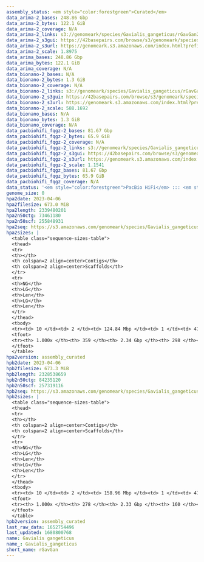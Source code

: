 ```yaml
---
assembly_status: <em style="color:forestgreen">Curated</em>
data_arima-2_bases: 248.86 Gbp
data_arima-2_bytes: 122.1 GiB
data_arima-2_coverage: N/A
data_arima-2_links: s3://genomeark/species/Gavialis_gangeticus/rGavGan2/genomic_data/arima/<br>
data_arima-2_s3gui: https://42basepairs.com/browse/s3/genomeark/species/Gavialis_gangeticus/rGavGan2/genomic_data/arima/
data_arima-2_s3url: https://genomeark.s3.amazonaws.com/index.html?prefix=species/Gavialis_gangeticus/rGavGan2/genomic_data/arima/
data_arima-2_scale: 1.8975
data_arima_bases: 248.86 Gbp
data_arima_bytes: 122.1 GiB
data_arima_coverage: N/A
data_bionano-2_bases: N/A
data_bionano-2_bytes: 1.3 GiB
data_bionano-2_coverage: N/A
data_bionano-2_links: s3://genomeark/species/Gavialis_gangeticus/rGavGan2/genomic_data/bionano/<br>
data_bionano-2_s3gui: https://42basepairs.com/browse/s3/genomeark/species/Gavialis_gangeticus/rGavGan2/genomic_data/bionano/
data_bionano-2_s3url: https://genomeark.s3.amazonaws.com/index.html?prefix=species/Gavialis_gangeticus/rGavGan2/genomic_data/bionano/
data_bionano-2_scale: 588.1692
data_bionano_bases: N/A
data_bionano_bytes: 1.3 GiB
data_bionano_coverage: N/A
data_pacbiohifi_fqgz-2_bases: 81.67 Gbp
data_pacbiohifi_fqgz-2_bytes: 65.9 GiB
data_pacbiohifi_fqgz-2_coverage: N/A
data_pacbiohifi_fqgz-2_links: s3://genomeark/species/Gavialis_gangeticus/rGavGan2/genomic_data/pacbio_hifi/<br>
data_pacbiohifi_fqgz-2_s3gui: https://42basepairs.com/browse/s3/genomeark/species/Gavialis_gangeticus/rGavGan2/genomic_data/pacbio_hifi/
data_pacbiohifi_fqgz-2_s3url: https://genomeark.s3.amazonaws.com/index.html?prefix=species/Gavialis_gangeticus/rGavGan2/genomic_data/pacbio_hifi/
data_pacbiohifi_fqgz-2_scale: 1.1541
data_pacbiohifi_fqgz_bases: 81.67 Gbp
data_pacbiohifi_fqgz_bytes: 65.9 GiB
data_pacbiohifi_fqgz_coverage: N/A
data_status: '<em style="color:forestgreen">PacBio HiFi</em> ::: <em style="color:forestgreen">Arima</em>'
genome_size: 0
hpa2date: 2023-04-06
hpa2filesize: 673.0 MiB
hpa2length: 2339480201
hpa2n50ctg: 73461180
hpa2n50scf: 255848931
hpa2seq: https://s3.amazonaws.com/genomeark/species/Gavialis_gangeticus/rGavGan2/assembly_curated/rGavGan2.hap1.decon.20230406.fasta.gz
hpa2sizes: |
  <table class="sequence-sizes-table">
  <thead>
  <tr>
  <th></th>
  <th colspan=2 align=center>Contigs</th>
  <th colspan=2 align=center>Scaffolds</th>
  </tr>
  <tr>
  <th>NG</th>
  <th>LG</th>
  <th>Len</th>
  <th>LG</th>
  <th>Len</th>
  </tr>
  </thead>
  <tbody>
  <tr><td> 10 </td><td> 2 </td><td> 124.84 Mbp </td><td> 1 </td><td> 472.07 Mbp </td></tr>  <tr><td> 20 </td><td> 4 </td><td> 112.17 Mbp </td><td> 1 </td><td> 472.07 Mbp </td></tr>  <tr><td> 30 </td><td> 7 </td><td> 90.48 Mbp </td><td> 2 </td><td> 311.80 Mbp </td></tr>  <tr><td> 40 </td><td> 9 </td><td> 87.62 Mbp </td><td> 3 </td><td> 299.52 Mbp </td></tr>  <tr style="background-color:#cccccc;"><td> 50 </td><td> 12 </td><td style="background-color:#88ff88;"> 73.46 Mbp </td><td> 4 </td><td style="background-color:#88ff88;"> 255.85 Mbp </td></tr>  <tr><td> 60 </td><td> 15 </td><td> 68.41 Mbp </td><td> 5 </td><td> 217.72 Mbp </td></tr>  <tr><td> 70 </td><td> 19 </td><td> 53.50 Mbp </td><td> 6 </td><td> 100.53 Mbp </td></tr>  <tr><td> 80 </td><td> 24 </td><td> 44.09 Mbp </td><td> 9 </td><td> 76.55 Mbp </td></tr>  <tr><td> 90 </td><td> 33 </td><td> 16.58 Mbp </td><td> 12 </td><td> 60.93 Mbp </td></tr>  <tr><td> 100 </td><td> 359 </td><td> 6.02 Kbp </td><td> 298 </td><td> 6.02 Kbp </td></tr>  </tbody>
  <tfoot>
  <tr><th> 1.000x </th><th> 359 </th><th> 2.34 Gbp </th><th> 298 </th><th> 2.34 Gbp </th></tr>
  </tfoot>
  </table>
hpa2version: assembly_curated
hpb2date: 2023-04-06
hpb2filesize: 673.3 MiB
hpb2length: 2328538659
hpb2n50ctg: 84235120
hpb2n50scf: 257319116
hpb2seq: https://s3.amazonaws.com/genomeark/species/Gavialis_gangeticus/rGavGan2/assembly_curated/rGavGan2.hap2.cur.20230406.fasta.gz
hpb2sizes: |
  <table class="sequence-sizes-table">
  <thead>
  <tr>
  <th></th>
  <th colspan=2 align=center>Contigs</th>
  <th colspan=2 align=center>Scaffolds</th>
  </tr>
  <tr>
  <th>NG</th>
  <th>LG</th>
  <th>Len</th>
  <th>LG</th>
  <th>Len</th>
  </tr>
  </thead>
  <tbody>
  <tr><td> 10 </td><td> 2 </td><td> 158.96 Mbp </td><td> 1 </td><td> 473.29 Mbp </td></tr>  <tr><td> 20 </td><td> 4 </td><td> 123.37 Mbp </td><td> 1 </td><td> 473.29 Mbp </td></tr>  <tr><td> 30 </td><td> 5 </td><td> 120.64 Mbp </td><td> 2 </td><td> 312.45 Mbp </td></tr>  <tr><td> 40 </td><td> 8 </td><td> 106.03 Mbp </td><td> 3 </td><td> 299.94 Mbp </td></tr>  <tr style="background-color:#cccccc;"><td> 50 </td><td> 10 </td><td style="background-color:#88ff88;"> 84.24 Mbp </td><td> 4 </td><td style="background-color:#88ff88;"> 257.32 Mbp </td></tr>  <tr><td> 60 </td><td> 13 </td><td> 61.01 Mbp </td><td> 5 </td><td> 217.94 Mbp </td></tr>  <tr><td> 70 </td><td> 18 </td><td> 47.11 Mbp </td><td> 6 </td><td> 101.81 Mbp </td></tr>  <tr><td> 80 </td><td> 23 </td><td> 33.53 Mbp </td><td> 9 </td><td> 84.24 Mbp </td></tr>  <tr><td> 90 </td><td> 33 </td><td> 17.07 Mbp </td><td> 12 </td><td> 71.32 Mbp </td></tr>  <tr><td> 100 </td><td> 278 </td><td> 1.00 Kbp </td><td> 160 </td><td> 1.00 Kbp </td></tr>  </tbody>
  <tfoot>
  <tr><th> 1.000x </th><th> 278 </th><th> 2.33 Gbp </th><th> 160 </th><th> 2.33 Gbp </th></tr>
  </tfoot>
  </table>
hpb2version: assembly_curated
last_raw_data: 1652754496
last_updated: 1680800768
name: Gavialis gangeticus
name_: Gavialis_gangeticus
short_name: rGavGan
---
```


